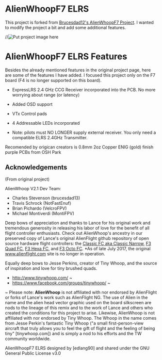 # AlienWhoopF7 ELRS
This project is forked from [Brucesdad12's AlienWhoopF7 Project](https://github.com/brucesdad13/AlienWhoopF7). I wanted to modify the project a bit and add some additional features.

//![Put project image here](img)

# AlienWhoopF7 ELRS Features
Besides the already mentioned features in the original project page, here are some of the features I have added. I focused this project only on the F7 board (F4 is no longer supported on this board).

* ExpressLRS 2.4 GHz CCG Receiver incorporated into the PCB. No more worrying about range (or latency)
* Added OSD support
* VTx Control pads
* 4 Addressable LEDs incorporated

* Note: pilots must NO LONGER supply external receiver. You only need a compatible ELRS 2.4GHz Transmitter.

Recomended by origican creators is 0.8mm 2oz Copper ENIG (gold) finish purple PCBs from OSH Park


## Acknowledgements
(From original project)

AlienWhoop V2.1 Dev Team:
* Charles Stevenson (brucesdad13)
* Travis Schrock (NotFastEnuf)
* Brian Pichardo (VelcroFPV)
* Michael Montiverdi (MontiFPV)

Deep bows of appreciation and thanks to Lance for his original work and tremendous
generosity in releasing his labor of love for the benefit of all flight controller
enthusiasts. Check out AlienWhoop's ancestry in our preserved copy of Lance's original AlienFlight
github repository of open source hardware flight controllers: the [Classic FC aka Classic Narrow](https://github.com/brucesdad13/AlienFlightArchive/blob/master/Flight-Controllers/Classic#narrow-classic-flight-controller), [F3 Quad FC](https://github.com/brucesdad13/AlienFlightArchive/blob/master/Flight-Controllers/F3-V1/F3-Quad#f3-quad-brushed-v1-flight-controller), [F3 Hexa FC](https://github.com/brucesdad13/AlienFlightArchive/blob/master/Flight-Controllers/F3-V1/F3-Hexa#f3-hexa-brushed-v1-flight-controller), and [F3 Octo FC](https://github.com/brucesdad13/AlienFlightArchive/blob/master/Flight-Controllers/F3-V1/F3-Octo#f3-octo-brushed-v1-flight-controller).
*As of late July 2017, the original www.alienflight.com site is no longer in operation.

Equally deep bows to Jesse Perkins, creator of Tiny Whoop, and the source of inspiration and love for tiny brushed quads.
* http://www.tinywhoop.com/ ~
* https://www.facebook.com/groups/tinywhoop/ ~

~ Please note: **AlienWhoop** is not affiliated with nor endorsed by AlienFlight or forks of Lance's work such as AlienFlight NG. The use of Alien in the name and the alien head vector graphic used on the board silkscreen are nods to the lineage of this remix and to the work of Lance and others who created the conditions for this project to arise. Likewise, AlienWhoop is not affiliated with nor endorsed by Tiny Whoop. The Whoop in the name comes from Jesse Perkin's fantastic Tiny Whoop ("a small first-person-view aircraft that truly allows you to feel the gift of flight and the feeling of being tiny" [tinywhoop.com]) and is simply a nod to his efforts and the TW community worldwide.

AlienWhoopF7 ELRS designed by [edlang90] and shared under the GNU General Public License v3.0
